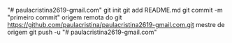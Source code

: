 "# paulacristina2619-gmail.com"  git init git add README.md git commit -m "primeiro commit" origem remota do git https://github.com/paulacristina/paulacristina2619-gmail.com.git mestre de origem git push -u
"# paulacristina2619-gmail.com" 
